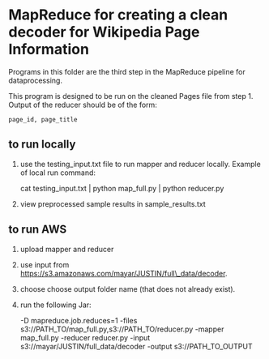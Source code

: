 # MapReduce for creating a clean decoder for Wikipedia Page Information


Programs in this folder are the third step in the MapReduce pipeline for dataprocessing.

This program is designed to be run on the cleaned Pages file from step 1. Output of the reducer should be of the form:

    page_id, page_title

## to run locally 
1. use the testing\_input.txt file to run mapper and reducer locally.
Example of local run command:

    cat testing_input.txt | python map_full.py | python reducer.py 

2. view preprocessed sample results in sample\_results.txt

## to run AWS
1. upload mapper and reducer
2. use input from https://s3.amazonaws.com/mayar/JUSTIN/full\_data/decoder.
3. choose choose output folder name (that does not already exist).
4. run the following Jar:

    -D mapreduce.job.reduces=1 -files s3://PATH\_TO/map\_full.py,s3://PATH\_TO/reducer.py -mapper map\_full.py -reducer reducer.py -input s3://mayar/JUSTIN/full\_data/decoder -output s3://PATH\_TO\_OUTPUT




